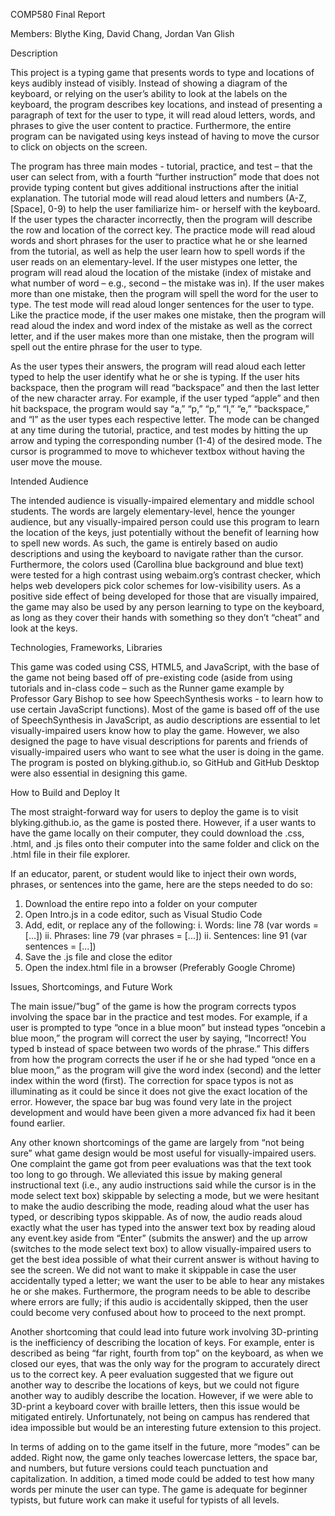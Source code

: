 COMP580 Final Report


Members: Blythe King, David Chang, Jordan Van Glish


Description

This project is a typing game that presents words to type and locations of keys audibly instead of visibly. Instead of showing a diagram of the keyboard, or relying on the user’s ability to look at the labels on the keyboard, the program describes key locations, and instead of presenting a paragraph of text for the user to type, it will read aloud letters, words, and phrases to give the user content to practice. Furthermore, the entire program can be navigated using keys instead of having to move the cursor to click on objects on the screen.

The program has three main modes - tutorial, practice, and test – that the user can select from, with a fourth “further instruction” mode that does not provide typing content but gives additional instructions after the initial explanation. The tutorial mode will read aloud letters and numbers (A-Z, [Space], 0-9) to help the user familiarize him- or herself with the keyboard. If the user types the character incorrectly, then the program will describe the row and location of the correct key. The practice mode will read aloud words and short phrases for the user to practice what he or she learned from the tutorial, as well as help the user learn how to spell words if the user reads on an elementary-level. If the user mistypes one letter, the program will read aloud the location of the mistake (index of mistake and what number of word – e.g., second – the mistake was in). If the user makes more than one mistake, then the program will spell the word for the user to type. The test mode will read aloud longer sentences for the user to type. Like the practice mode, if the user makes one mistake, then the program will read aloud the index and word index of the mistake as well as the correct letter, and if the user makes more than one mistake, then the program will spell out the entire phrase for the user to type.

As the user types their answers, the program will read aloud each letter typed to help the user identify what he or she is typing. If the user hits backspace, then the program will read “backspace” and then the last letter of the new character array. For example, if the user typed “apple” and then hit backspace, the program would say “a,” “p,” “p,” “l,” “e,” “backspace,” and “l” as the user types each respective letter. The mode can be changed at any time during the tutorial, practice, and test modes by hitting the up arrow and typing the corresponding number (1-4) of the desired mode. The cursor is programmed to move to whichever textbox without having the user move the mouse.
 

Intended Audience

The intended audience is visually-impaired elementary and middle school students. The words are largely elementary-level, hence the younger audience, but any visually-impaired person could use this program to learn the location of the keys, just potentially without the benefit of learning how to spell new words. As such, the game is entirely based on audio descriptions and using the keyboard to navigate rather than the cursor. Furthermore, the colors used (Carollina blue background and blue text) were tested for a high contrast using webaim.org’s contrast checker, which helps web developers pick color schemes for low-visibility users. As a positive side effect of being developed for those that are visually impaired, the game may also be used by any person learning to type on the keyboard, as long as they cover their hands with something so they don’t “cheat” and look at the keys.
 

Technologies, Frameworks, Libraries

This game was coded using CSS, HTML5, and JavaScript, with the base of the game not being based off of pre-existing code (aside from using tutorials and in-class code – such as the Runner game example by Professor Gary Bishop to see how SpeechSynthesis works - to learn how to use certain JavaScript functions). Most of the game is based off of the use of SpeechSynthesis in JavaScript, as audio descriptions are essential to let visually-impaired users know how to play the game. However, we also designed the page to have visual descriptions for parents and friends of visually-impaired users who want to see what the user is doing in the game. The program is posted on blyking.github.io, so GitHub and GitHub Desktop were also essential in designing this game.
 
 
How to Build and Deploy It

The most straight-forward way for users to deploy the game is to visit blyking.github.io, as the game is posted there. However, if a user wants to have the game locally on their computer, they could download the .css, .html, and .js files onto their computer into the same folder and click on the .html file in their file explorer. 

If an educator, parent, or student would like to inject their own words, phrases, or sentences into the game, here are the steps needed to do so:
1. Download the entire repo into a folder on your computer
2. Open Intro.js in a code editor, such as Visual Studio Code
3. Add, edit, or replace any of the following:
        i. Words: line 78 (var words = [...])
        ii. Phrases: line 79 (var phrases = [...])
        ii. Sentences: line 91 (var sentences = [...])
4. Save the .js file and close the editor
5. Open the index.html file in a browser (Preferably Google Chrome)


Issues, Shortcomings, and Future Work

The main issue/”bug” of the game is how the program corrects typos involving the space bar in the practice and test modes. For example, if a user is prompted to type “once in a blue moon” but instead types “oncebin a blue moon,” the program will correct the user by saying, “Incorrect! You typed b instead of space between two words of the phrase.” This differs from how the program corrects the user if he or she had typed “once en a blue moon,” as the program will give the word index (second) and the letter index within the word (first). The correction for space typos is not as illuminating as it could be since it does not give the exact location of the error. However, the space bar bug was found very late in the project development and would have been given a more advanced fix had it been found earlier.

Any other known shortcomings of the game are largely from “not being sure” what game design would be most useful for visually-impaired users. One complaint the game got from peer evaluations was that the text took too long to go through. We alleviated this issue by making general instructional text (i.e., any audio instructions said while the cursor is in the mode select text box) skippable by selecting a mode, but we were hesitant to make the audio describing the mode, reading aloud what the user has typed, or describing typos skippable. As of now, the audio reads aloud exactly what the user has typed into the answer text box by reading aloud any event.key aside from “Enter” (submits the answer) and the up arrow (switches to the mode select text box) to allow visually-impaired users to get the best idea possible of what their current answer is without having to see the screen. We did not want to make it skippable in case the user accidentally typed a letter; we want the user to be able to hear any mistakes he or she makes. Furthermore, the program needs to be able to describe where errors are fully; if this audio is accidentally skipped, then the user could become very confused about how to proceed to the next prompt.

Another shortcoming that could lead into future work involving 3D-printing is the inefficiency of describing the location of keys. For example, enter is described as being “far right, fourth from top” on the keyboard, as when we closed our eyes, that was the only way for the program to accurately direct us to the correct key. A peer evaluation suggested that we figure out another way to describe the locations of keys, but we could not figure another way to audibly describe the location. However, if we were able to 3D-print a keyboard cover with braille letters, then this issue would be mitigated entirely. Unfortunately, not being on campus has rendered that idea impossible but would be an interesting future extension to this project.

In terms of adding on to the game itself in the future, more “modes” can be added. Right now, the game only teaches lowercase letters, the space bar, and numbers, but future versions could teach punctuation and capitalization. In addition, a timed mode could be added to test how many words per minute the user can type. The game is adequate for beginner typists, but future work can make it useful for typists of all levels.
